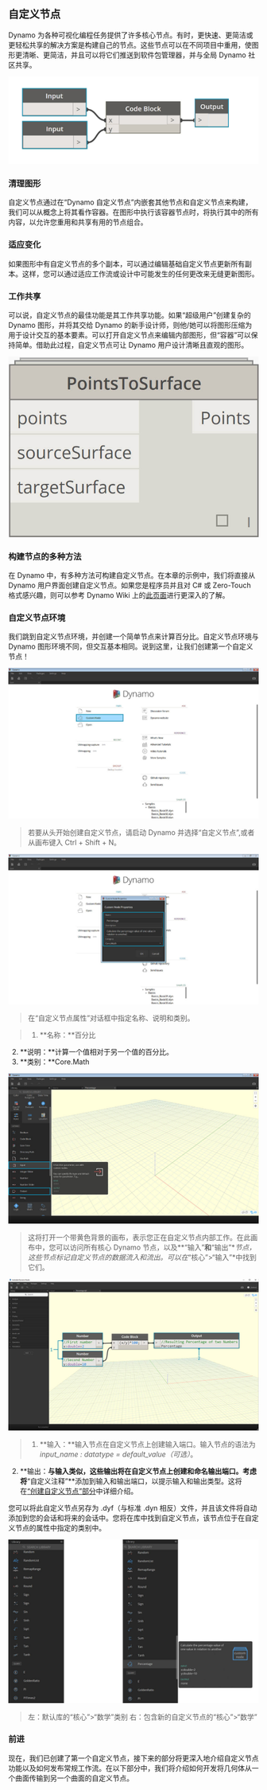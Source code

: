 

## 自定义节点

Dynamo 为各种可视化编程任务提供了许多核心节点。有时，更快速、更简洁或更轻松共享的解决方案是构建自己的节点。这些节点可以在不同项目中重用，使图形更清晰、更简洁，并且可以将它们推送到软件包管理器，并与全局 Dynamo 社区共享。

![](images/10-1/cn.jpg)

### 清理图形

自定义节点通过在“Dynamo 自定义节点”内嵌套其他节点和自定义节点来构建，我们可以从概念上将其看作容器。在图形中执行该容器节点时，将执行其中的所有内容，以允许您重用和共享有用的节点组合。

### 适应变化

如果图形中有自定义节点的多个副本，可以通过编辑基础自定义节点更新所有副本。这样，您可以通过适应工作流或设计中可能发生的任何更改来无缝更新图形。

### 工作共享

可以说，自定义节点的最佳功能是其工作共享功能。如果“超级用户”创建复杂的 Dynamo 图形，并将其交给 Dynamo 的新手设计师，则他/她可以将图形压缩为用于设计交互的基本要素。可以打开自定义节点来编辑内部图形，但“容器”可以保持简单。借助此过程，自定义节点可让 Dynamo 用户设计清晰且直观的图形。

![](images/10-1/customNodeDiagram.jpg)

### 构建节点的多种方法

在 Dynamo 中，有多种方法可构建自定义节点。在本章的示例中，我们将直接从 Dynamo 用户界面创建自定义节点。如果您是程序员并且对 C# 或 Zero-Touch 格式感兴趣，则可以参考 Dynamo Wiki 上的[此页面](https://github.com/DynamoDS/Dynamo/wiki/How-To-Create-Your-Own-Nodes)进行更深入的了解。

### 自定义节点环境

我们跳到自定义节点环境，并创建一个简单节点来计算百分比。自定义节点环境与 Dynamo 图形环境不同，但交互基本相同。说到这里，让我们创建第一个自定义节点！

![Custom Nodes Intro](images/10-1/CustomNodes01.jpg)

> 若要从头开始创建自定义节点，请启动 Dynamo 并选择“自定义节点”,或者从画布键入 Ctrl + Shift + N。

![Custom Nodes Dialog](images/10-1/CustomNodes02.jpg)

> 在“自定义节点属性”对话框中指定名称、说明和类别。

> 1. **名称：**百分比
2. **说明：**计算一个值相对于另一个值的百分比。
3. **类别：**Core.Math

![Custom Nodes Canvas](images/10-1/CustomNodes03.jpg)

> 这将打开一个带黄色背景的画布，表示您正在自定义节点内部工作。在此画布中，您可以访问所有核心 Dynamo 节点，以及**“输入”**和**“输出”**节点，这些节点标记自定义节点的数据流入和流出。可以在*“核心”>“输入”*中找到它们。

![Custom Nodes Canvas](images/10-1/CustomNodes04.jpg)

> 1. **输入：**输入节点在自定义节点上创建输入端口。输入节点的语法为 *input_name : datatype = default_value（可选）*。

2. **输出：**与输入类似，这些输出将在自定义节点上创建和命名输出端口。考虑将**“自定义注释”**添加到输入和输出端口，以提示输入和输出类型。这将在[“创建自定义节点”部分](10-2_Creating.md)中详细介绍。

您可以将此自定义节点另存为 .dyf（与标准 .dyn 相反）文件，并且该文件将自动添加到您的会话和将来的会话中。您将在库中找到自定义节点，该节点位于在自定义节点的属性中指定的类别中。

![Add to Library](images/10-1/CustomNodes05.jpg)

> 左：默认库的“核心”>“数学”类别 
右：包含新的自定义节点的“核心”>“数学”

### 前进

现在，我们已创建了第一个自定义节点，接下来的部分将更深入地介绍自定义节点功能以及如何发布常规工作流。在以下部分中，我们将介绍如何开发将几何体从一个曲面传输到另一个曲面的自定义节点。

